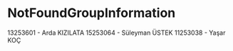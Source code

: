 # NotFoundGroupInformation

13253601 - Arda KIZILATA 
15253064 - Süleyman ÜSTEK
11253038 - Yaşar KOÇ
